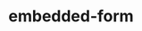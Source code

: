 # embedded-form
<!DOCTYPE html>
<html lang="en">
<head>
    <meta charset="UTF-8">
    <meta name="viewport" content="width=device-width, initial-scale=1.0">
    <title>Embedded Form</title>
    <link rel="stylesheet" href="https://d3ey4dbjkt2f6s.cloudfront.net/assets/external/work_request_embed.css" media="screen" />
</head>
<body>
    <div id="2e78e07b-3583-4d6f-b915-7b03d40c8136"></div>
    <script src="https://d3ey4dbjkt2f6s.cloudfront.net/assets/static_link/work_request_embed_snippet.js" clienthub_id="2e78e07b-3583-4d6f-b915-7b03d40c8136" form_url="https://clienthub.getjobber.com/client_hubs/2e78e07b-3583-4d6f-b915-7b03d40c8136/public/work_request/embedded_work_request_form"></script>
</body>
</html>
